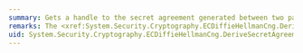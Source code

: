 ```yaml
---
summary: Gets a handle to the secret agreement generated between two parties.
remarks: The <xref:System.Security.Cryptography.ECDiffieHellmanCng.DeriveSecretAgreementHandle%2A> method overloads are for advanced users who need a handle to the raw secret agreement instead of the key material. The secret agreement handle can be used in platform invoke calls to perform any work that is not wrapped by the <xref:System.Security.Cryptography.ECDiffieHellmanCng> class.
uid: System.Security.Cryptography.ECDiffieHellmanCng.DeriveSecretAgreementHandle*
---
```

